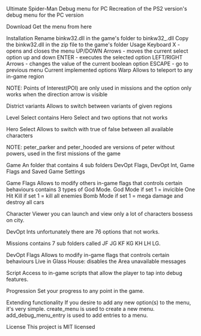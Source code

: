 Ultimate Spider-Man Debug menu for PC Recreation of the PS2 version's debug menu for the PC version

Download Get the menu from here

Installation Rename binkw32.dll in the game's folder to binkw32_.dll Copy the binkw32.dll in the zip file to the game's folder Usage Keyboard X - opens and closes the menu UP/DOWN Arrows - moves the current select option up and down ENTER - executes the selected option LEFT/RIGHT Arrows - changes the value of the current boolean option ESCAPE - go to previous menu Current implemented options Warp Allows to teleport to any in-game region

NOTE: Points of Interest(POI) are only used in missions and the option only works when the direction arrow is visible

District variants Allows to switch between variants of given regions

Level Select contains Hero Select and two options that not works

Hero Select Allows to switch with true of false between all available characters

NOTE: peter_parker and peter_hooded are versions of peter without powers, used in the first missions of the game

Game An folder that contains 4 sub folders DevOpt Flags, DevOpt Int, Game Flags and Saved Game Settings

Game Flags Allows to modify others in-game flags that controls certain behaviours contains 3 types of God Mode. God Mode if set 1 = invicible One Hit Kill if set 1 = kill all enemies Bomb Mode if set 1 = mega damage and destroy all cars

Character Viewer you can launch and view only a lot of characters bossess on city. 

DevOpt Ints unfortunately there are 76 options that not works.

Missions contains 7 sub folders called JF JG KF KG KH LH LG.

DevOpt Flags Allows to modify in-game flags that controls certain behaviours Live in Glass House: disables the Area unavailable messages

Script Access to in-game scripts that allow the player to tap into debug features.

Progression Set your progress to any point in the game.

Extending functionality If you desire to add any new option(s) to the menu, it's very simple. create_menu is used to create a new menu. add_debug_menu_entry is used to add entries to a menu.

License This project is MIT licensed
